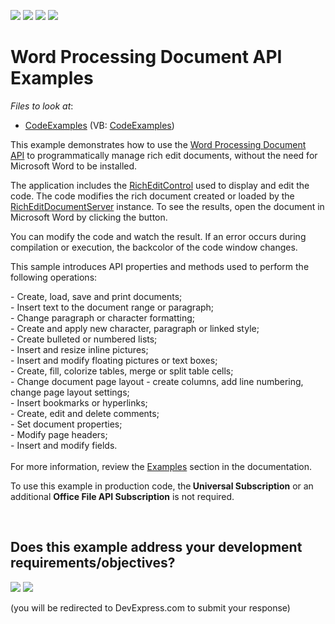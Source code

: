 <!-- default badges list -->
![](https://img.shields.io/endpoint?url=https://codecentral.devexpress.com/api/v1/VersionRange/134077035/18.2.2%2B)
[![](https://img.shields.io/badge/Open_in_DevExpress_Support_Center-FF7200?style=flat-square&logo=DevExpress&logoColor=white)](https://supportcenter.devexpress.com/ticket/details/T418535)
[![](https://img.shields.io/badge/📖_How_to_use_DevExpress_Examples-e9f6fc?style=flat-square)](https://docs.devexpress.com/GeneralInformation/403183)
[![](https://img.shields.io/badge/💬_Leave_Feedback-feecdd?style=flat-square)](#does-this-example-address-your-development-requirementsobjectives)
<!-- default badges end -->
# Word Processing Document API Examples
*Files to look at*:

* [CodeExamples](./CS/CodeExamples) (VB: [CodeExamples](./VB/CodeExamples))

<p>This example demonstrates how to use the <a href="https://documentation.devexpress.com/#DocumentServer/CustomDocument17488">Word Processing Document API</a> to programmatically manage rich edit documents, without the need for Microsoft Word to be installed.</p>
<p>The application includes the <a href="https://documentation.devexpress.com/#WindowsForms/CustomDocument6975">RichEditControl</a> used to display and edit the code. The code modifies the rich document created or loaded by the <a href="https://documentation.devexpress.com/#CoreLibraries/clsDevExpressXtraRichEditRichEditDocumentServertopic">RichEditDocumentServer</a> instance. To see the results, open the document in Microsoft Word by clicking the button.</p>
<p>You can modify the code and watch the result. If an error occurs during compilation or execution, the backcolor of the code window changes.</p>
<p>This sample introduces API properties and methods used to perform the following operations:</p>
- Create, load, save and print documents; <br>- Insert text to the document range or paragraph; <br>- Change paragraph or character formatting; <br>- Create and apply new character, paragraph or linked style;<br>- Create bulleted or numbered lists; <br>- Insert and resize inline pictures; <br>- Insert and modify floating pictures or text boxes; <br>- Create, fill, colorize tables, merge or split table cells; <br>- Change document page layout - create columns, add line numbering, change page layout settings;<br>- Insert bookmarks or hyperlinks; <br>- Create, edit and delete comments; <br>- Set document properties; <br>- Modify page headers; <br>- Insert and modify fields.<br><br>For more information, review the <a href="https://documentation.devexpress.com/#DocumentServer/CustomDocument116810">Examples</a> section in the documentation.<br>
<p>To use this example in production code, the<strong> Universal Subscription</strong> or an additional <strong>Office File API Subscription</strong> is not required.</p>

<br/>


<!-- feedback -->
## Does this example address your development requirements/objectives?

[<img src="https://www.devexpress.com/support/examples/i/yes-button.svg"/>](https://www.devexpress.com/support/examples/survey.xml?utm_source=github&utm_campaign=word-document-api-examples&~~~was_helpful=yes) [<img src="https://www.devexpress.com/support/examples/i/no-button.svg"/>](https://www.devexpress.com/support/examples/survey.xml?utm_source=github&utm_campaign=word-document-api-examples&~~~was_helpful=no)

(you will be redirected to DevExpress.com to submit your response)
<!-- feedback end -->
